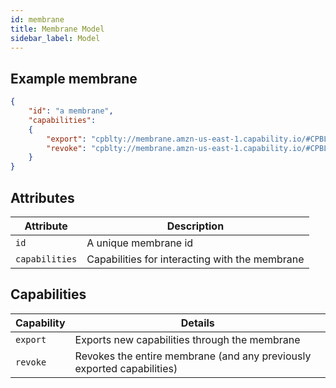 ```yaml
---
id: membrane
title: Membrane Model
sidebar_label: Model
---
```


## Example membrane

```json
{
    "id": "a membrane",
    "capabilities":
    {
        "export": "cpblty://membrane.amzn-us-east-1.capability.io/#CPBLTY1-deuyfGpMsMSc3J8Lojq43uto2gS8zkymmRGraqPoRRqDje9RrNfhgGvjpFnnz9OkHOeKKM6lVoE9W7ogOsZ62g",
        "revoke": "cpblty://membrane.amzn-us-east-1.capability.io/#CPBLTY1-mqQ3qEMmjhw6USmeFwzbGf9KQ7biri8x7j9j454AWZ4XzzCjTOrF5Jp9_V0xZypsimcOgm5W9B4biSRsWUMcyQ"
    }
}
```

## Attributes

| Attribute | Description
| ---------- | ----------- |
| `id`       | A unique membrane id
| `capabilities` | Capabilities for interacting with the membrane

## Capabilities

| Capability | Details
| ------------ | ------- |
| `export`     | Exports new capabilities through the membrane
| `revoke`     | Revokes the entire membrane (and any previously exported capabilities)
